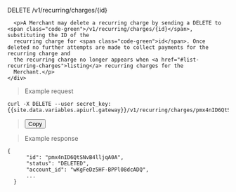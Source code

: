 <div class="method-area">
  <div class="method-copy">
    <div class="method-copy-padding">
      <p><span class="api-operation">DELETE</span> <span class="code-green">/v1/recurring/charges/{id}</span></p>

      <p>A Merchant may delete a recurring charge by sending a DELETE to <span class="code-green">/v1/recurring/charges/{id}</span>, substituting the ID of the
      recurring charge for <span class="code-green">id</span>. Once deleted no further attempts are made to collect payments for the recurring charge and
      the recurring charge no longer appears when <a href="#list-recurring-charges">listing</a> recurring charges for the
      Merchant.</p>
    </div>
  </div>

  <blockquote>Example request</blockquote>
  <pre id="del-recur"><code class="json">curl -X DELETE --user secret_key: {{site.data.variables.apiurl.gateway}}/v1/recurring/charges/pmx4nID6QtSNvB4lljqA0A</code></pre>
  <blockquote><button id="btn" class="btn copy" data-clipboard-target="#del-recur" onclick="Materialize.toast('Copied!', 2000)">Copy</button></blockquote>


  <blockquote>Example response</blockquote>
  <pre><code class="json">{
      "id": "pmx4nID6QtSNvB4lljqA0A",
      "status": "DELETED",
      "account_id": "wKgFeDz5HF-BPPl08dcADQ",
      ...
  }</code>
  </pre>
</div>
